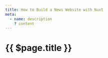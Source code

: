 ```yaml
---
title: How to Build a News Website with Nuxt
meta:
  - name: description
    ? content
---
```


# {{ $page.title }}
